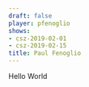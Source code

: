 ```yaml
---
draft: false
player: pfenoglio
shows:
- csz-2019-02-01
- csz-2019-02-15
title: Paul Fenoglio
---
```


Hello World
